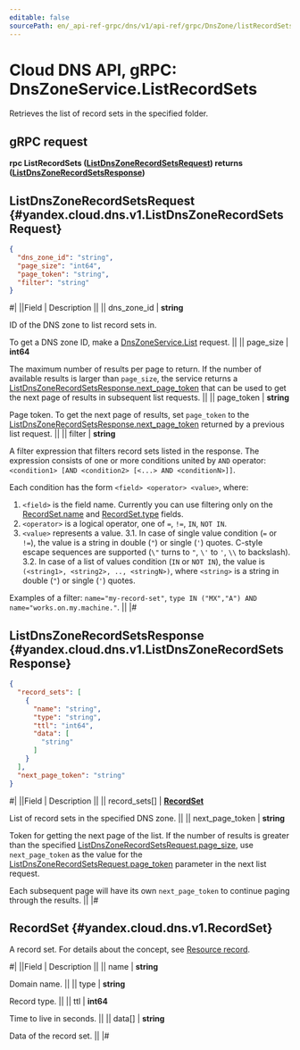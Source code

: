 ```yaml
---
editable: false
sourcePath: en/_api-ref-grpc/dns/v1/api-ref/grpc/DnsZone/listRecordSets.md
---
```


# Cloud DNS API, gRPC: DnsZoneService.ListRecordSets

Retrieves the list of record sets in the specified folder.

## gRPC request

**rpc ListRecordSets ([ListDnsZoneRecordSetsRequest](#yandex.cloud.dns.v1.ListDnsZoneRecordSetsRequest)) returns ([ListDnsZoneRecordSetsResponse](#yandex.cloud.dns.v1.ListDnsZoneRecordSetsResponse))**

## ListDnsZoneRecordSetsRequest {#yandex.cloud.dns.v1.ListDnsZoneRecordSetsRequest}

```json
{
  "dns_zone_id": "string",
  "page_size": "int64",
  "page_token": "string",
  "filter": "string"
}
```

#|
||Field | Description ||
|| dns_zone_id | **string**

ID of the DNS zone to list record sets in.

To get a DNS zone ID, make a [DnsZoneService.List](/docs/dns/api-ref/grpc/DnsZone/list#List) request. ||
|| page_size | **int64**

The maximum number of results per page to return. If the number of available
results is larger than `page_size`, the service returns a [ListDnsZoneRecordSetsResponse.next_page_token](#yandex.cloud.dns.v1.ListDnsZoneRecordSetsResponse)
that can be used to get the next page of results in subsequent list requests. ||
|| page_token | **string**

Page token. To get the next page of results, set `page_token` to the
[ListDnsZoneRecordSetsResponse.next_page_token](#yandex.cloud.dns.v1.ListDnsZoneRecordSetsResponse) returned by a previous list request. ||
|| filter | **string**

A filter expression that filters record sets listed in the response. The expression consists of one or more conditions united by `AND` operator: `<condition1> [AND <condition2> [<...> AND <conditionN>]]`.

Each condition has the form `<field> <operator> <value>`, where:
1. `<field>` is the field name. Currently you can use filtering only on the [RecordSet.name](#yandex.cloud.dns.v1.RecordSet) and [RecordSet.type](#yandex.cloud.dns.v1.RecordSet) fields.
2. `<operator>` is a logical operator, one of `=`, `!=`, `IN`, `NOT IN`.
3. `<value>` represents a value.
3.1. In case of single value condition (`=` or `!=`), the value is a string in double (`"`) or single (`'`) quotes. C-style escape sequences are supported (`\"` turns to `"`, `\'` to `'`, `\\` to backslash).
3.2. In case of a list of values condition (`IN` or `NOT IN`), the value is `(<string1>, <string2>, .., <stringN>)`, where `<string>` is a string in double (`"`) or single (`'`) quotes.

Examples of a filter: `name="my-record-set"`, `type IN ("MX","A") AND name="works.on.my.machine."`. ||
|#

## ListDnsZoneRecordSetsResponse {#yandex.cloud.dns.v1.ListDnsZoneRecordSetsResponse}

```json
{
  "record_sets": [
    {
      "name": "string",
      "type": "string",
      "ttl": "int64",
      "data": [
        "string"
      ]
    }
  ],
  "next_page_token": "string"
}
```

#|
||Field | Description ||
|| record_sets[] | **[RecordSet](#yandex.cloud.dns.v1.RecordSet)**

List of record sets in the specified DNS zone. ||
|| next_page_token | **string**

Token for getting the next page of the list. If the number of results is greater than
the specified [ListDnsZoneRecordSetsRequest.page_size](#yandex.cloud.dns.v1.ListDnsZoneRecordSetsRequest), use `next_page_token` as the value
for the [ListDnsZoneRecordSetsRequest.page_token](#yandex.cloud.dns.v1.ListDnsZoneRecordSetsRequest) parameter in the next list request.

Each subsequent page will have its own `next_page_token` to continue paging through the results. ||
|#

## RecordSet {#yandex.cloud.dns.v1.RecordSet}

A record set. For details about the concept, see [Resource record](/docs/dns/concepts/resource-record).

#|
||Field | Description ||
|| name | **string**

Domain name. ||
|| type | **string**

Record type. ||
|| ttl | **int64**

Time to live in seconds. ||
|| data[] | **string**

Data of the record set. ||
|#